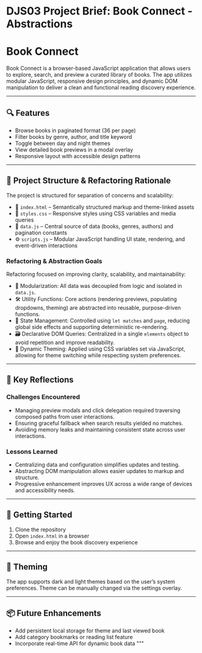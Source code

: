 # DJS03 Project Brief: Book Connect - Abstractions

# Book Connect

Book Connect is a browser-based JavaScript application that allows users to explore, search, and preview a curated library of books. The app utilizes modular JavaScript, responsive design principles, and dynamic DOM manipulation to deliver a clean and functional reading discovery experience.

---

## 🔍 Features

- Browse books in paginated format (36 per page)
- Filter books by genre, author, and title keyword
- Toggle between day and night themes
- View detailed book previews in a modal overlay
- Responsive layout with accessible design patterns

---

## 🧠 Project Structure & Refactoring Rationale

The project is structured for separation of concerns and scalability:

- 📁 `index.html` – Semantically structured markup and theme-linked assets
- 🎨 `styles.css` – Responsive styles using CSS variables and media queries
- 📄 `data.js` – Central source of data (books, genres, authors) and pagination constants
- ⚙️ `scripts.js` – Modular JavaScript handling UI state, rendering, and event-driven interactions

### Refactoring & Abstraction Goals

Refactoring focused on improving clarity, scalability, and maintainability:

- 🧩 Modularization: All data was decoupled from logic and isolated in `data.js`.
- 🛠 Utility Functions: Core actions (rendering previews, populating dropdowns, theming) are abstracted into reusable, purpose-driven functions.
- 🎯 State Management: Controlled using `let matches` and `page`, reducing global side effects and supporting deterministic re-rendering.
- 🗃 Declarative DOM Queries: Centralized in a single `elements` object to avoid repetition and improve readability.
- 🎨 Dynamic Theming: Applied using CSS variables set via JavaScript, allowing for theme switching while respecting system preferences.

---

## 🧪 Key Reflections

### Challenges Encountered

- Managing preview modals and click delegation required traversing composed paths from user interactions.
- Ensuring graceful fallback when search results yielded no matches.
- Avoiding memory leaks and maintaining consistent state across user interactions.

### Lessons Learned

- Centralizing data and configuration simplifies updates and testing.
- Abstracting DOM manipulation allows easier updates to markup and structure.
- Progressive enhancement improves UX across a wide range of devices and accessibility needs.

---

## 🚀 Getting Started

1. Clone the repository
2. Open `index.html` in a browser
3. Browse and enjoy the book discovery experience

---

## 🌙 Theming

The app supports dark and light themes based on the user’s system preferences. Theme can be manually changed via the settings overlay.

---

## 📦 Future Enhancements

- Add persistent local storage for theme and last viewed book
- Add category bookmarks or reading list feature
- Incorporate real-time API for dynamic book data
"""

